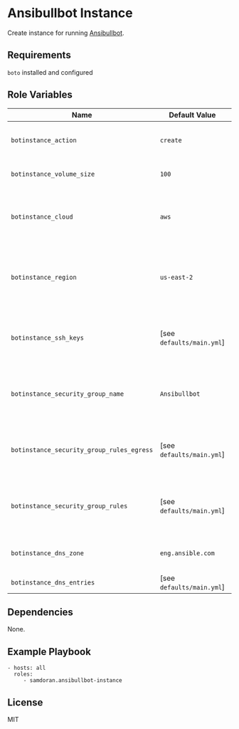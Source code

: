 Ansibullbot Instance
=========

Create instance for running [Ansibullbot](https://github.com/ansible/ansibullbot).

Requirements
------------

`boto` installed and configured

Role Variables
--------------

| Name              | Default Value       | Description          |
|-------------------|---------------------|----------------------|
| `botinstance_action` | `create` | Default action to take: `create` or `destroy`. |
| `botinstance_volume_size` | `100` | Size in GB for the main volume. |
| `botinstance_cloud` | `aws` | Cloud platform where instance will be created. |
| `botinstance_region` | `us-east-2` | Region in cloud platform where instance will be created. |
| `botinstance_ssh_keys` | [see `defaults/main.yml`] | Public SSH keys to insert into the instance for logging in. |
| `botinstance_security_group_name` | `Ansibullbot` | Security group name to create in cloud platform. |
| `botinstance_security_group_rules_egress` | [see `defaults/main.yml`] | List of egress ports to allow from the instance. |
| `botinstance_security_group_rules` | [see `defaults/main.yml`] | List of inbound ports allowed to the instance. |
| `botinstance_dns_zone` | `eng.ansible.com` | DNS zone where entries will be created. |
| `botinstance_dns_entries` | [see `defaults/main.yml`] | DNS entries to create. |

Dependencies
------------

None.

Example Playbook
----------------

    - hosts: all
      roles:
         - samdoran.ansibullbot-instance

License
-------

MIT
